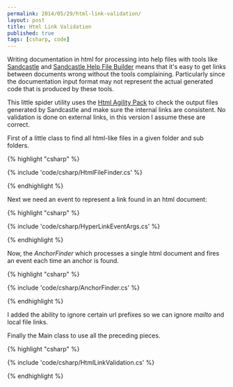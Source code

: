 ```yaml
---
permalink: 2014/05/29/html-link-validation/
layout: post
title: Html Link Validation
published: true
tags: [csharp, code]
---
```


Writing documentation in html for processing into help files with tools like
[Sandcastle](http://sandcastle.codeplex.com/) and [Sandcastle Help File Builder](http://shfb.codeplex.com/)
means that it's easy to get links between documents wrong without the tools
complaining. Particularly since the documentation input format may not represent the
actual generated code that is produced by these tools.

This little spider utility uses the [Html Agility Pack](http://htmlagilitypack.codeplex.com/)
to check the output files generated by Sandcastle and make sure the internal
links are consistent. No validation is done on external links, in this version
I assume these are correct.

First of a little class to find all html-like files in a given folder and sub folders.

{% highlight "csharp" %}

{% include 'code/csharp/HtmlFileFinder.cs' %}

{% endhighlight %}

Next we need an event to represent a link found in an html document:

{% highlight "csharp" %}

{% include 'code/csharp/HyperLinkEventArgs.cs' %}

{% endhighlight %}

Now, the _AnchorFinder_ which processes a single html document and fires an
event each time an anchor is found.

{% highlight "csharp" %}

{% include 'code/csharp/AnchorFinder.cs' %}

{% endhighlight %}

I added the ability to ignore certain url prefixes so we can ignore _mailto_
and local file links.

Finally the Main class to use all the preceding pieces.

{% highlight "csharp" %}

{% include 'code/csharp/HtmlLinkValidation.cs' %}

{% endhighlight %}

